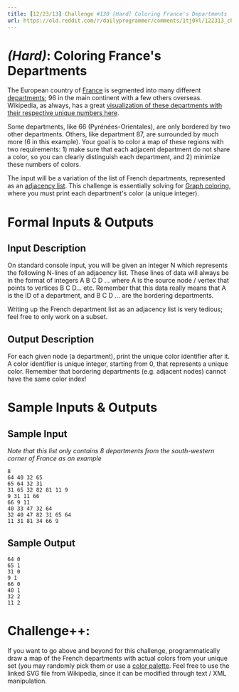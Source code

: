 ```yaml
---
title: [12/23/13] Challenge #130 [Hard] Coloring France's Departments
url: https://old.reddit.com/r/dailyprogrammer/comments/1tj0kl/122313_challenge_130_hard_coloring_frances/
---
```


# [](#HardIcon) *(Hard)*: Coloring France's Departments

The European country of [France](http://en.wikipedia.org/wiki/France) is segmented into many different [departments](http://en.wikipedia.org/wiki/Departments_of_France); 96 in the main continent with a few others overseas. Wikipedia, as always, has a great [visualization of these departments with their respective unique numbers here](http://upload.wikimedia.org/wikipedia/commons/b/b2/D%C3%A9partements_de_France_English.svg).

Some departments, like 66 (Pyrénées-Orientales), are only bordered by two other departments. Others, like department 87, are surrounded by much more (6 in this example). Your goal is to color a map of these regions with two requirements: 1) make sure that each adjacent department do not share a color, so you can clearly distinguish each department, and 2) minimize these numbers of colors.

The input will be a variation of the list of French departments, represented as an [adjacency list](http://en.wikipedia.org/wiki/Adjacency_list). This challenge is essentially solving for [Graph coloring](http://en.wikipedia.org/wiki/Graph_coloring), where you must print each department's color (a unique integer).

# Formal Inputs & Outputs
## Input Description

On standard console input, you will be given an integer N which represents the following N-lines of an adjacency list. These lines of data will always be in the format of integers A B C D ... where A is the source node / vertex that points to vertices B C D... etc. Remember that this data really means that A is the ID of a department, and B C D ... are the bordering departments.

Writing up the French department list as an adjacency list is very tedious; feel free to only work on a subset.

## Output Description

For each given node (a department), print the unique color identifier after it. A color identifier is unique integer, starting from 0, that represents a unique color. Remember that bordering departments (e.g. adjacent nodes) cannot have the same color index!

# Sample Inputs & Outputs
## Sample Input

*Note that this list only contains 8 departments from the south-western corner of France as an example*

    8
    64 40 32 65
    65 64 32 31
    31 65 32 82 81 11 9
    9 31 11 66
    66 9 11
    40 33 47 32 64
    32 40 47 82 31 65 64
    11 31 81 34 66 9

## Sample Output

    64 0
    65 1
    31 0
    9 1
    66 0
    40 1
    32 2
    11 2

# Challenge++:

If you want to go above and beyond for this challenge, programmatically draw a map of the French departments with actual colors from your unique set (you may randomly pick them or use a [color palette](http://en.wikipedia.org/wiki/Palette_(computing\))). Feel free to use the linked SVG file from Wikipedia, since it can be modified through text / XML manipulation.